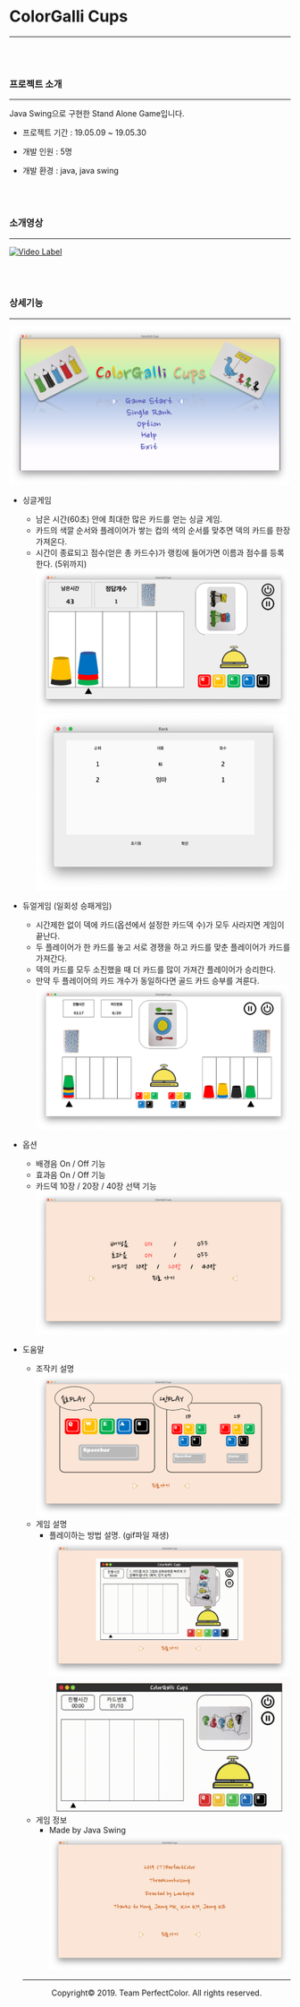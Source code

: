# ColorGalli Cups
***

<br><br>

### 프로젝트 소개
***

Java Swing으로 구현한 Stand Alone Game입니다.

- 프로젝트 기간 : 19.05.09 ~ 19.05.30

- 개발 인원 : 5명

- 개발 환경 : java, java swing

<br><br>

### 소개영상
***

[![Video Label](http://img.youtube.com/vi/F6uuq8EpN8c/0.jpg)](https://www.youtube.com/watch?v=F6uuq8EpN8c&t=7s)


<br><br>

### 상세기능
***

![](https://raw.githubusercontent.com/seokju2ng/ColorGalliCups_Single/master/screenshot/main.png "메인 화면")

- 싱글게임
  - 남은 시간(60초) 안에 최대한 많은 카드를 얻는 싱글 게임.
  - 카드의 색깔 순서와 플레이어가 쌓는 컵의 색의 순서를 맞추면 덱의 카드를 한장 가져온다.
  - 시간이 종료되고 점수(얻은 총 카드수)가 랭킹에 들어가면 이름과 점수를 등록한다. (5위까지)
  ![](https://raw.githubusercontent.com/seokju2ng/ColorGalliCups_Single/master/screenshot/1p-mode.png "싱글 플레이 화면")
  ![](https://raw.githubusercontent.com/seokju2ng/ColorGalliCups_Single/master/screenshot/rank.png "랭킹 서비스 화면")


- 듀얼게임 (일회성 승패게임)
  - 시간제한 없이 덱에 카드(옵션에서 설정한 카드덱 수)가 모두 사라지면 게임이 끝난다.
  - 두 플레이어가 한 카드를 놓고 서로 경쟁을 하고 카드를 맞춘 플레이어가 카드를 가져간다.
  - 덱의 카드를 모두 소진했을 때 더 카드를 많이 가져간 플레이어가 승리한다.
  - 만약 두 플레이어의 카드 개수가 동일하다면 골드 카드 승부를 겨룬다.
  ![](https://raw.githubusercontent.com/seokju2ng/ColorGalliCups_Single/master/screenshot/2p-mode.png "듀얼 플레이 화면")
  
  
- 옵션
  - 배경음 On / Off 기능
  - 효과음 On / Off 기능
  - 카드덱 10장 / 20장 / 40장 선택 기능
  ![](https://raw.githubusercontent.com/seokju2ng/ColorGalliCups_Single/master/screenshot/option.png "옵션 선택 화면")
  
  
- 도움말
  - 조작키 설명
    ![](https://raw.githubusercontent.com/seokju2ng/ColorGalliCups_Single/master/screenshot/control-key.png "조작키 설명 화면")
  - 게임 설명
    - 플레이하는 방법 설명. (gif파일 재생)
    ![](https://raw.githubusercontent.com/seokju2ng/ColorGalliCups_Single/master/screenshot/way-to-play.png "플레이 방법 화면")
    ![](https://raw.githubusercontent.com/seokju2ng/ColorGalliCups_Single/master/image/tutorial.gif "튜토리얼 동영상")
  - 게임 정보
    - Made by Java Swing
    ![](https://raw.githubusercontent.com/seokju2ng/ColorGalliCups_Single/master/screenshot/game-info.png "게임 정보 화면")

  ---
  
  <p align="center">Copyright&copy; 2019. Team PerfectColor. All rights reserved.</p>


